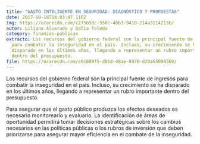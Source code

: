 ```yaml
---
title: "GASTO INTELIGENTE EN SEGURIDAD: DIAGNÓSTICO Y PROPUESTAS"
date: 2017-10-18T14:03:47.116Z
img: https://ucarecdn.com/c275b5dc-550c-48b3-9410-214a3114213b/
autor: Liliana Alvarado y Dalia Toledo
category: finanzas-publicas
extracto: Los recursos del gobierno federal son la principal fuente de ingresos
  para combatir la inseguridad en el país. Incluso, su crecimiento se ha
  disparado en los últimos años, llegando a representar un rubro importante
  dentro del presupuesto.
file: https://ucarecdn.com/c0c889f5-d8b8-48ae-8970-d20a65098369/
---
```

<!--StartFragment-->

Los recursos del gobierno federal son la principal fuente de ingresos para combatir la inseguridad en el país. Incluso, su crecimiento se ha disparado en los últimos años, llegando a representar un rubro importante dentro del presupuesto.

Para asegurar que el gasto público produzca los efectos deseados es necesario monitorearlo y evaluarlo. La identificación de áreas de oportunidad permitirá tomar decisiones estratégicas sobre los cambios necesarios en las políticas públicas o los rubros de inversión que deben priorizarse para asegurar mayor eficiencia en el combate de la inseguridad.

<!--EndFragment-->
